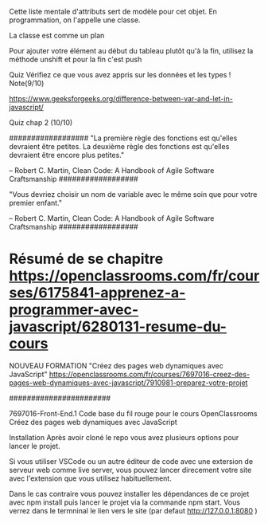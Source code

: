 Cette liste mentale d'attributs sert de modèle pour cet objet. En programmation, on l'appelle une classe.

La classe est comme un plan

Pour ajouter votre élément au début du tableau plutôt qu'à la fin, utilisez la méthode   unshift  et pour la fin c'est push

Quiz Vérifiez ce que vous avez appris sur les données et les types ! Note(9/10)

https://www.geeksforgeeks.org/difference-between-var-and-let-in-javascript/

Quiz chap 2 (10/10)

##################
"La première règle des fonctions est qu'elles devraient être petites. La deuxième règle des fonctions est qu'elles devraient être encore plus petites."

– Robert C. Martin, Clean Code: A Handbook of Agile Software Craftsmanship
##################

"Vous devriez choisir un nom de variable avec le même soin que pour votre premier enfant."

– Robert C. Martin, Clean Code: A Handbook of Agile Software Craftsmanship
##################

# Résumé de se chapitre https://openclassrooms.com/fr/courses/6175841-apprenez-a-programmer-avec-javascript/6280131-resume-du-cours




NOUVEAU FORMATION "Créez des pages web dynamiques avec JavaScript"
https://openclassrooms.com/fr/courses/7697016-creez-des-pages-web-dynamiques-avec-javascript/7910981-preparez-votre-projet


#######################





7697016-Front-End.1
Code base du fil rouge pour le cours OpenClassrooms Créez des pages web dynamiques avec JavaScript

Installation
Après avoir cloné le repo vous avez plusieurs options pour lancer le projet.

Si vous utiliser VSCode ou un autre éditeur de code avec une extersion de serveur web comme live server, vous pouvez lancer direcement votre site avec l'extension que vous utilisez habituellement.

Dans le cas contraire vous pouvez installer les dépendances de ce projet avec npm install puis lancer le projet via la commande npm start. Vous verrez dans le termninal le lien vers le site (par defaut http://127.0.0.1:8080 )